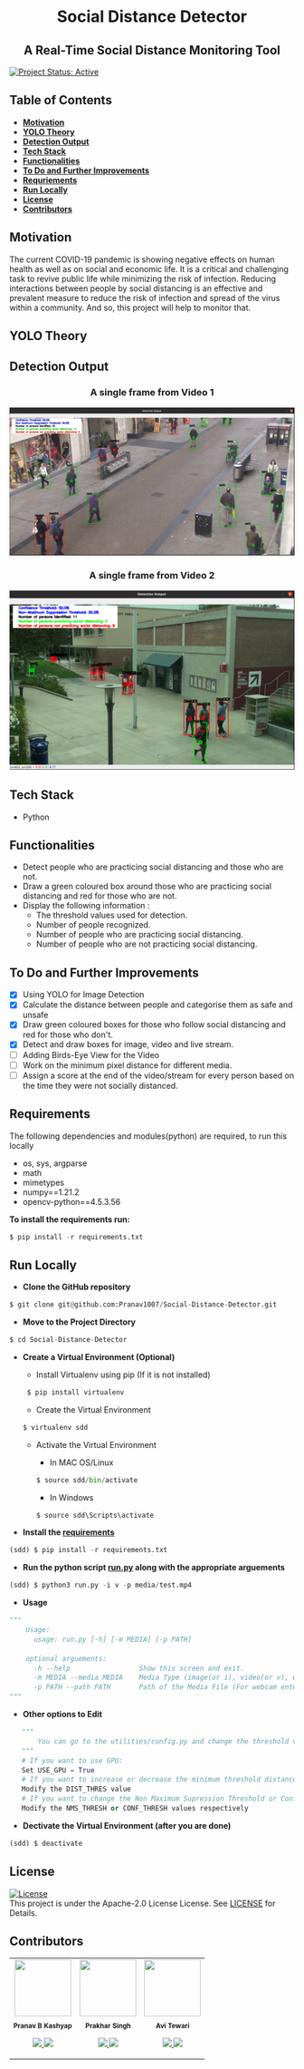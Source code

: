 <h1 align="center"> Social Distance Detector </h1>
<h2 align="center"> A Real-Time Social Distance Monitoring Tool </h2>

[![Project Status: Active](https://www.repostatus.org/badges/latest/active.svg)](https://www.repostatus.org/#active)

## Table of Contents
* **[Motivation](#motivation)**
* **[YOLO Theory](#yolo-theory)**
* **[Detection Output](#detection-output)**
* **[Tech Stack](#tech-stack)**
* **[Functionalities](#functionalities)**
* **[To Do and Further Improvements](#to-do-and-further-improvements)**
* **[Requriements](#requirements)**
* **[Run Locally](#run-locally)**
* **[License](#license)**
* **[Contributors](#contributors)**

## Motivation
The current COVID-19 pandemic is showing negative effects on human health as well as on social and economic life. It is a critical and challenging task to revive public life while minimizing the risk of infection. Reducing interactions between people by social distancing is an effective and prevalent measure to reduce the risk of infection and spread of the virus within a community. And so, this project will help to monitor that.

## YOLO Theory

## Detection Output
<h3 align="center">A single frame from Video 1</h3>

![Detection Output 1](https://github.com/Pranav1007/Social-Distance-Detector/blob/main/media/static/Det%20OP%201.png)

<h3 align="center">A single frame from Video 2</h3>

![Detection Output 2](https://github.com/Pranav1007/Social-Distance-Detector/blob/main/media/static/Det%20OP%202.png)

## Tech Stack
* Python

## Functionalities
* Detect people who are practicing social distancing and those who are not.
* Draw a green coloured box around those who are practicing social distancing and red for those who are not.
* Display the following information :
  * The threshold values used for detection.
  * Number of people recognized.
  * Number of people who are practicing social distancing.
  * Number of people who are not practicing social distancing.

## To Do and Further Improvements
- [x] Using YOLO for Image Detection
- [x] Calculate the distance between people and categorise them as safe and unsafe
- [x] Draw green coloured boxes for those who follow social distancing and red for those who don't.
- [x] Detect and draw boxes for image, video and live stream.
- [ ] Adding Birds-Eye View for the Video
- [ ] Work on the minimum pixel distance for different media.
- [ ] Assign a score at the end of the video/stream for every person based on the time they were not socially distanced.

## Requirements
The following dependencies and modules(python) are required, to run this locally 
* os, sys, argparse
* math
* mimetypes
* numpy==1.21.2
* opencv-python==4.5.3.56

**To install the requirements run:**
```python
$ pip install -r requirements.txt
```

## Run Locally
- **Clone the GitHub repository**
```python
$ git clone git@github.com:Pranav1007/Social-Distance-Detector.git
```

- **Move to the Project Directory**
```python
$ cd Social-Distance-Detector
```

- **Create a Virtual Environment (Optional)**

   * Install Virtualenv using pip (If it is not installed)
   ```python
    $ pip install virtualenv
    ```
   * Create the Virtual Environment
   ```python
   $ virtualenv sdd
   ```
   * Activate the Virtual Environment 
   
      * In MAC OS/Linux 
      ```python
      $ source sdd/bin/activate
      ```
      * In Windows
      ```python
      $ source sdd\Scripts\activate
      ```
  
- **Install the [requirements](requirements.txt)**
```python
(sdd) $ pip install -r requirements.txt
```

- **Run the python script [run.py](run.py) along with the appropriate arguements**
```python
(sdd) $ python3 run.py -i v -p media/test.mp4
```

- **Usage**
```python
"""
    Usage:
      usage: run.py [-h] [-m MEDIA] [-p PATH]

    optional arguements:
      -h --help                 Show this screen and exit.
      -m MEDIA --media MEDIA    Media Type (image(or i), video(or v), webcam(or w))
      -p PATH --path PATH       Path of the Media File (For webcam enter any character)
"""
```

- **Other options to Edit**
```python
   """
       You can go to the utilities/config.py and change the threshold values based on the video and system requirements.
   """
   # If you want to use GPU:
   Set USE_GPU = True
   # If you want to increase or decrease the minimum threshold distance
   Modify the DIST_THRES value
   # If you want to change the Non Maximum Supression Threshold or Confidence Threshold
   Modify the NMS_THRESH or CONF_THRESH values respectively
```

- **Dectivate the Virtual Environment (after you are done)**
```python
(sdd) $ deactivate
```

## License 
[![License](https://img.shields.io/badge/License-Apache%202.0-red.svg)](https://opensource.org/licenses/Apache-2.0)
<br/>
This project is under the Apache-2.0 License License. See [LICENSE](LICENSE) for Details.

## Contributors
<table>
  <tr>
    <td align="center"><img src="https://avatars.githubusercontent.com/u/70643852?s=96&v=4" width="100px;" height="100px;" alt=""/><br/><sub><b>Pranav B Kashyap</b></sub></a><br/><p align="center">
      <p align="center">
        <a href="https://www.linkedin.com/in/pranav-b-kashyap-1994001b6/" alt="Linkedin">
          <img src="http://www.iconninja.com/files/863/607/751/network-linkedin-social-connection-circular-circle-media-icon.svg" width = "30">
        </a>
        <a href="https://github.com/Pranav1007" alt="Github">
          <img src="http://www.iconninja.com/files/241/825/211/round-collaboration-social-github-code-circle-network-icon.svg" width = "30">
        </a>
      </p>
    </td>
    <td align="center"><img src="https://avatars.githubusercontent.com/u/76976349?v=4" width="100px;" height="100px;" alt=""/><br/><sub><b>Prakhar Singh</b></sub></a><br/><p align="center">
      <p align="center">
        <a href="https://www.linkedin.com/in/prakhar-singh-0bab09202/" alt="Linkedin">
          <img src="http://www.iconninja.com/files/863/607/751/network-linkedin-social-connection-circular-circle-media-icon.svg" width = "30">
        </a>
        <a href="https://github.com/whattheprak" alt="Github">
          <img src="http://www.iconninja.com/files/241/825/211/round-collaboration-social-github-code-circle-network-icon.svg" width = "30">
        </a>
      </p>
    </td>
    <td align="center"><img src="https://avatars.githubusercontent.com/u/56482375?v=4" width="100px;" height="100px;" alt=""/><br/><sub><b>Avi Tewari</b></sub></a><br/><p align="center">
      <p align="center">
        <a href="" alt="Linkedin">
          <img src="http://www.iconninja.com/files/863/607/751/network-linkedin-social-connection-circular-circle-media-icon.svg" width = "30">
        </a>
        <a href="https://github.com/AviTewari" alt="Github">
          <img src="http://www.iconninja.com/files/241/825/211/round-collaboration-social-github-code-circle-network-icon.svg" width = "30">
        </a>
      </p>
    </td>
  </tr>
</table>
